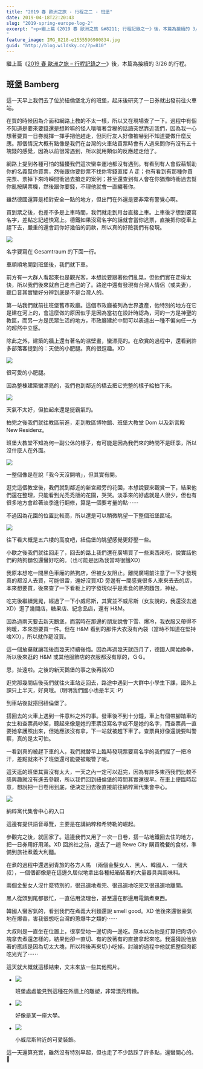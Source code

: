 ```yaml
---
title: "2019 春 歐洲之旅 - 行程之二 - 班堡"
date: 2019-04-18T22:20:43
slug: "2019-spring-europe-log-2"
excerpt: "<p>繼上篇《2019 春 歐洲之旅 &#8211; 行程記錄之一》後，本篇為接續的 3/26 的行程。</p>
"
feature_image: IMG_8218-e1555596900834.jpg
guid: "http://blog.wildsky.cc/?p=810"
---
```

繼上篇《[2019 春 歐洲之旅 – 行程記錄之一](http://blog.wildsky.cc/posts/2019-spring-europe-log-1/)》後，本篇為接續的 3/26 的行程。

班堡 Bamberg
----------

這一天早上我們去了位於紐倫堡北方的班堡，起床後研究了一日券就出發前往火車站。

在買的時候因為介面和網路上教的不太一樣，所以又在現場查了一下。過程中有個不知道是要來要錢還是想幹嘛的怪人嚷嚷著含糊的話語突然靠近我們，因為我一心想著要買一日券就揮一揮手把他趕走，但同行友人好像被嚇到不知道要做什麼反應。那個情況大概有點像是我們在台灣的火車站買票時會有人過來問你有沒有五十塊錢的感覺，因為以前很常遇到，所以就用類似的反應趕走他了。

網路上提到各種可怕的騷擾我們這次蠻幸運地都沒有遇到。有看到有人會假藉幫助你的名義幫你買票，然後跟你要鈔票不找你零錢直接 A 走；也有看到有那種你買完票、票掉下來時瞬間衝過去搶走的案例；甚至還查到有人會在你猶豫時衝過去幫你亂按購票機，然後跟你要錢，不理他就會一直纏著你。

雖然德國還算是相對安全一點的地方，但出門在外還是要非常有警覺心啊。

買到票之後，也差不多是上車時間，我們就走到月台直接上車。上車後才想到要寫名字，差點忘記趕快寫上。德鐵如果沒寫名字的話就會當你逃票，直接把你從車上趕下去，嚴重的還會罰你好幾倍的罰款，所以真的好險我們有發現。

![](/images/IMG_8203-e1555596914626.jpg)

名字要寫在 Gesamtraum 的下面一行。

車順順地開到班堡後，我們就下車。

前方有一大群人看起來也是觀光客，本想說要跟著他們亂晃，但他們實在走得太快，所以我們後來就自己走自己的了。路途中還有發現有台灣人情侶（或夫妻），聽口音其實蠻好分辨到底是不是台灣人的。

第一站我們就前往班堡舊市政廳。這個市政廳被列為世界遺產，他特別的地方在它是建在河上的，會這麼做的原因似乎是因為當初在設計時認為，河的一方是神聖的教區，而另一方是民眾生活的地方，市政廳建於中間可以表達出一種不偏向任一方的超然中立感。

除此之外，建築的牆上還有著名的濕壁畫，蠻漂亮的。在欣賞的過程中，還看到許多部落客提到的：天使的小肥腿。真的很逗趣。XD

![](/images/IMG_8215-e1555597397479.jpg)

很可愛的小肥腿。

因為整棟建築蠻漂亮的，我們也到鄰近的橋去把它完整的樣子給拍下來。

![](/images/IMG_8219-e1555597046942.jpg)

天氣不太好，但拍起來還是挺霸氣的。

拍完之後我們就往教區前進，走到教區博物館、班堡大教堂 Dom 以及新宮殿 New Residenz。

班堡大教堂不知為何一副公休的樣子，有可能是因為我們來的時間不是旺季，所以沒什麼人在外面。

![](/images/IMG_8241-e1555597077538.jpg)

一整個像是在說「我今天沒開唷」，但其實有開。

逛完這個教堂後，我們就到鄰近的新宮殿旁的花園，本想說要來觀賞一下，結果他們還在整理，只能看到光禿禿版的花園，哭哭。淡季來的好處就是人很少，但也有很多地方會趁著淡季進行翻修，算是一個要考量的點⋯⋯

不過因為花園的位置比較高，所以還是可以稍微眺望一下整個班堡區域。

![](/images/IMG_8246-e1555597105694.jpg)

往下看大概是五六樓的高度吧，紐倫堡的眺望感覺更舒壓一些。

小歇之後我們就往回走了，回去的路上我們還在廣場買了一些東西來吃，說實話他們的熱狗麵包還蠻好吃的。（也可能是因為我當時很餓XD）

我原本想吃一間黑色車廂的熱狗店，但被女友阻止。離開廣場前注意了一下才發現真的都沒人去買，可能很雷，還好沒買XD 旁邊有一間感覺很多人來來去去的店，本來想要買，後來查了一下看板上的字發現似乎是素食的熱狗麵包，神秘。

吃完後繼續晃晃，經過了一下小威尼斯，其實並不威尼斯（女友說的，我還沒去過XD）逛了幾間店，糖果店、紀念品店，還有 H&M。

因為過兩天要去新天鵝堡，而當時在那邊的朋友說會下雪、爆冷，我衣服又帶得不夠暖，本來想要買一件。但在 H&M 看到的那件大衣沒有內袋（當時不知道在堅持啥XD），所以就作罷沒買。

這一個放棄就讓我後面幾天持續後悔。因為再過幾天就四月了，德國人開始換季，所以後來逛的 H&M 或其他服飾店的衣服都沒有厚的，ＧＧ。

恩，扯遠啦。之後的新天鵝堡的事之後再說XD

逛完那幾間店後我們就往火車站走回去，路途中遇到一大群中小學生下課，國外上課只上半天，好爽哦。（明明我們國小也是半天 :P）

到車站後就搭回紐倫堡了。

搭回去的火車上遇到一件意料之外的事。發車後不到十分鐘，車上有個帶腳踏車的女生和查票員吵架，聽起來像是她的車票沒寫名字或不是她的名字，而查票員一直要她拿護照出來，但她應該沒有拿，下一站就被趕下車了。查票員好像還說要叫警察，真的是太可怕。

一看到真的被趕下車的人，我們就替早上臨時發現票要寫名字的我們捏了一把冷汗，差點就來不了班堡還可能要被報警了呢。

這天逛的班堡其實沒有太大，一天之內一定可以逛完，因為有許多東西我們比較不感興趣就沒有進去參觀，所以我們回到紐倫堡的時間其實還很早。在車上便臨時起意，想說把一日卷用到底，便決定回去後直接前往納粹黨代集會中心。

![](/images/IMG_8252-e1555597128247.jpg)

納粹黨代集會中心的入口

這邊有提供語音導覽，主要是在講納粹和希特勒的崛起。

參觀完之後，就回家了。這邊我們又用了一次一日卷，搭一站地鐵回去住的地方，把一日券用好用滿。XD 回旅社之前，還去了一趟 Rewe City 購買晚餐的食材，準備到旅社煮義大利麵。

在煮的過程中還遇到青旅的各方人馬 （兩個金髮女人、黑人、韓國人、一個大叔），一個個都像是在這邊久居似地拿出各種紙箱裝著的大量器具與調味料。

兩個金髮女人沒什麼特別的，很迅速地煮完、很迅速地吃完又很迅速地離開。

黑人從頭到尾都很忙，一直佔用流理台，甚至還在那邊用電鍋煮東西。

韓國人蠻客氣的，看到我們在煮義大利麵還說 smell good。XD 他後來還很豪氣地在爆香，害我很想吃台灣的蔥爆牛之類的⋯⋯

大叔則是一直坐在位置上，很享受地一邊切肉一邊吃。原本以為他是打算把肉切小塊拿去煮還怎樣的，結果他卻一直切、有的放著有的直接拿起來吃。我還猜說他放著的應該是因為切太大塊，所以稍後再來切小吃掉。討論的過程中他就把整個肉都吃光光了⋯⋯

這天就大概就這樣結束，文末來放一些其他照片。

*   ![](/images/IMG_8230-1-e1555597144180.jpg)

    班堡處處能見到這種在外牆上的雕塑，非常漂亮精緻。

*   ![](/images/IMG_8236-1-e1555597151830.jpg)

    好像是某一座大學。

*   ![](/images/IMG_8247-e1555597160704.jpg)

    小威尼斯附近的可愛裝飾。


這一天還算充實，雖然沒有特別早起，但也走了不少路踩了許多點，還蠻開心的。 🙂
